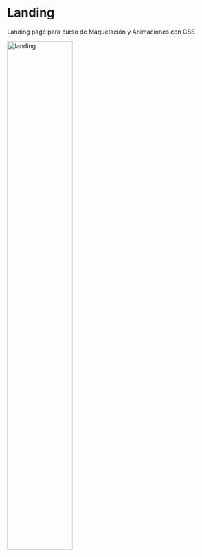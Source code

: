 # Landing
Landing page para curso de Maquetación y Animaciones con CSS

<img target="_blank" align="center" alt="landing" height="55%" src="https://i.imgur.com/0tdV2oB.png"/>
